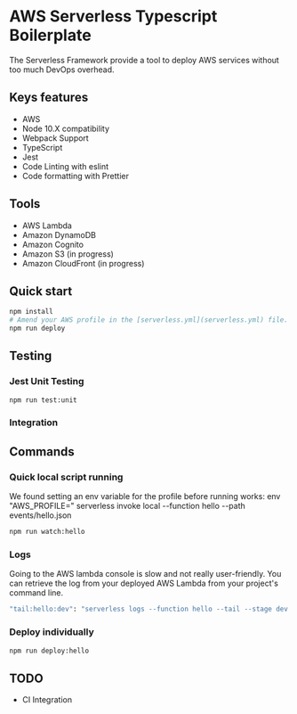 # AWS Serverless Typescript Boilerplate

The Serverless Framework provide a tool to deploy AWS services without too much DevOps overhead.

## Keys features

- AWS
- Node 10.X compatibility
- Webpack Support
- TypeScript
- Jest
- Code Linting with eslint
- Code formatting with Prettier

## Tools

- AWS Lambda
- Amazon DynamoDB
- Amazon Cognito
- Amazon S3 (in progress)
- Amazon CloudFront (in progress)

## Quick start

```bash
npm install
# Amend your AWS profile in the [serverless.yml](serverless.yml) file. Currently named YOUR_PROFILE.
npm run deploy
```

## Testing

### Jest Unit Testing

```bash
npm run test:unit
```

### Integration

## Commands

### Quick local script running

We found setting an env variable for the profile before running works:
env "AWS_PROFILE=<your profile>" serverless invoke local --function hello --path events/hello.json

```bash
npm run watch:hello
```

### Logs

Going to the AWS lambda console is slow and not really user-friendly. You can retrieve the log from your deployed AWS Lambda from your project's command line.

```bash
"tail:hello:dev": "serverless logs --function hello --tail --stage dev --aws-profile <your profile>"
```

### Deploy individually

```bash
npm run deploy:hello
```

## TODO

- CI Integration
